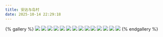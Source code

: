 ```yaml
---
title: 安达与岛村
date: 2025-10-14 22:29:18
---
```


{% gallery %}
![](https://img.angaiing.top/0384422112F30037F1AA9FE93C6451FA.webp)
![](https://img.angaiing.top/A43519FF68995379F7B338100D7CFC31.webp)
![](https://img.angaiing.top/B889BD1FA4947E57ED6570786769877E.webp)
![](https://img.angaiing.top/D34C65876358ABE723451191D16268B3.webp)
![](https://img.angaiing.top/1C2710921D61E605BD29702DFAF87037.webp)
![](https://img.angaiing.top/3A682A8316A8BD9E221B53ABFE6DAE76.webp)
![](https://img.angaiing.top/4A2B1217B2C6614D908E88A0C69D0F83.webp)
![](https://img.angaiing.top/4C1D7EFAEDBFB3F20D09319D1E2994ED.webp)
![](https://img.angaiing.top/6E1565345912E592B352A16302DD1285.webp)
![](https://img.angaiing.top/35BD68080A1215C6ACBC2F57D443BF93.webp)
![](https://img.angaiing.top/53DFA043B86E960C4954C5E1BD395E45.webp)
![](https://img.angaiing.top/85E7CDDC01BE482A7C4F42C4DBDC1BE4.webp)
![](https://img.angaiing.top/679D35B2CBCA3066E5FAF6A30B742456.webp)
![](https://img.angaiing.top/9233D30AD3271F25EB35276A7E0EE54F.webp)
{% endgallery %}
